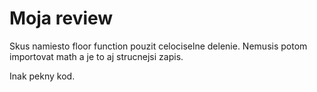 # Moja review

Skus namiesto floor function pouzit celociselne delenie. 
 Nemusis potom importovat math a je to aj strucnejsi zapis.
 
 Inak pekny kod.


